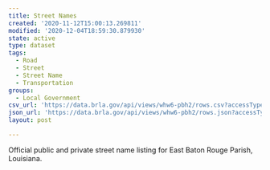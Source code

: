 ```yaml
---
title: Street Names
created: '2020-11-12T15:00:13.269811'
modified: '2020-12-04T18:59:30.879930'
state: active
type: dataset
tags:
  - Road
  - Street
  - Street Name
  - Transportation
groups:
  - Local Government
csv_url: 'https://data.brla.gov/api/views/whw6-pbh2/rows.csv?accessType=DOWNLOAD'
json_url: 'https://data.brla.gov/api/views/whw6-pbh2/rows.json?accessType=DOWNLOAD'
layout: post

---
```

Official public and private street name listing for East Baton Rouge Parish, Louisiana.
